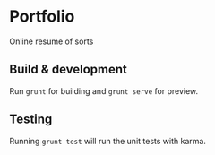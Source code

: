 # Portfolio

Online resume of sorts

## Build & development

Run `grunt` for building and `grunt serve` for preview.

## Testing

Running `grunt test` will run the unit tests with karma.